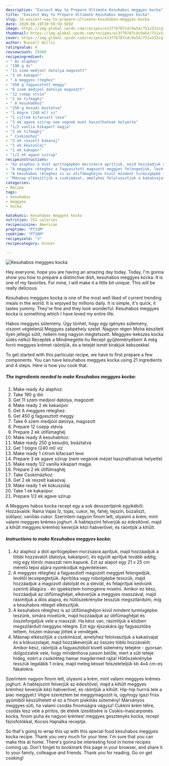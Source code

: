 ```yaml
---
description: "Easiest Way to Prepare Ultimate Kesuhabos meggyes kocka"
title: "Easiest Way to Prepare Ultimate Kesuhabos meggyes kocka"
slug: 16-easiest-way-to-prepare-ultimate-kesuhabos-meggyes-kocka
date: 2020-08-19T19:59:59.929Z
image: https://img-global.cpcdn.com/recipes/e13f76787cdc9a54/751x532cq70/kesuhabos-meggyes-kocka-recept-foto.jpg
thumbnail: https://img-global.cpcdn.com/recipes/e13f76787cdc9a54/751x532cq70/kesuhabos-meggyes-kocka-recept-foto.jpg
cover: https://img-global.cpcdn.com/recipes/e13f76787cdc9a54/751x532cq70/kesuhabos-meggyes-kocka-recept-foto.jpg
author: Russell Willis
ratingvalue: 4
reviewcount: 29360
recipeingredient:
- " Az alaphoz"
- "190 g di"
- "11 szem medjool datolya magozott"
- "2 ek kakapor"
- " A meggyes rteghez"
- "450 g fagyasztott meggy"
- "6 szem medjool datolya magozott"
- "12 csepp stvia"
- "2 ek tifmaghj"
- " A kesuhabhoz"
- "250 g kesudi beztatva"
- "1 bögre (240 ml) vz"
- "1 citrom kifacsart leve"
- "3 ek agave szirup nem vegnok mzet hasznlhatnak helyette"
- "1/2 vanlia kikapart magja"
- "2 ek tifmaghj"
- " Csokimzhoz"
- "2 ek reszelt kakavaj"
- "1 ek kkuszolaj"
- "1 ek kakapor"
- "1/2 ek agave szirup"
recipeinstructions:
- "Az alaphoz a diót aprítógépben morzsásra aprítjuk, majd hozzáadjuk a többi hozzávalót (datolya, kakaópor), és együtt aprítjuk tovább addig, míg egy tömör masszát nem kapunk. Ezt az alapot egy 21 x 25 cm méretű tepsi aljára nyomkodjuk egyenletesen."
- "A meggyes réteghez a fagyasztott magozott meggyet felengedjük, levétől lecsepegtetjük. Aprítóba vagy robotgépbe tesszük, majd hozzáadjuk a magozott datolyát és a steviát, és felaprítjuk kedvünk szerinti állagúra - én igyekeztem homogénre mixelni. Amikor ez kész, hozzáadjuk az útifűmaghéjat, elkeverjük a meggyes masszával, majd rásimítjuk a diós alapra, és hűtőszekrénybe tesszük megszilárdulni, míg a kesuhabos réteget elkészítjük."
- "A kesuhabos réteghez is az útifűmaghéjon kívül mindent turmixgépbe teszünk, simára mixelünk, majd hozzáadjuk az útifűmaghéjat és összeforgatjuk vele a masszát. Ha kész van, rásimítjuk a közben megszilárdult meggyes rétegre. Ezt egy éjszakára így fagyasztóba tettem, hiszen másnap jöttek a vendégek."
- "Másnap elkészítjük a csokimázat, amelyhez felolvasztjuk a kakaóvajat és a kókuszolajat, majd hozzákeverjük az összes többi hozzávalót. Amikor kész, ráöntjük a fagyasztóból kivett sütemény tetejére - gyorsan dolgozzatok vele, hogy mindenhova jusson belőle, mert a süti teteje hideg, ezért a csokiréteg hamar megdermed rajta! Hűtőszekrénybe tesszük legalább 1 órára, majd meleg késsel felszeleteljük kb 4x4 cm-es fakatokra."
categories:
- Recipe
tags:
- kesuhabos
- meggyes
- kocka

katakunci: kesuhabos meggyes kocka 
nutrition: 252 calories
recipecuisine: American
preptime: "PT33M"
cooktime: "PT36M"
recipeyield: "3"
recipecategory: Dinner

---
```



![Kesuhabos meggyes kocka](https://img-global.cpcdn.com/recipes/e13f76787cdc9a54/751x532cq70/kesuhabos-meggyes-kocka-recept-foto.jpg)

Hey everyone, hope you are having an amazing day today. Today, I'm gonna show you how to prepare a distinctive dish, kesuhabos meggyes kocka. It is one of my favorites. For mine, I will make it a little bit unique. This will be really delicious.

Kesuhabos meggyes kocka is one of the most well liked of current trending meals in the world. It is enjoyed by millions daily. It is simple, it's quick, it tastes yummy. They're fine and they look wonderful. Kesuhabos meggyes kocka is something which I have loved my entire life.

Habos meggyes sütemény. Úgy tűnhet, hogy egy igényes sütemény, viszont végtelenül Meggyes zabpehely szelet. Nagyon régen Moha készített ilyen jellegű sütit, nekem meg nagyon megtetszett. Meggyes-kekszes kocka sütés nélkül Receptek a Mindmegette.hu Recept gyűjteményében! A még forró meggyes krémet ráöntjük, és a tetejét ismét kirakjuk kekszekkel.


To get started with this particular recipe, we have to first prepare a few components. You can have kesuhabos meggyes kocka using 21 ingredients and 4 steps. Here is how you cook that.

<!--inarticleads1-->

##### The ingredients needed to make Kesuhabos meggyes kocka:

1. Make ready  Az alaphoz:
1. Take 190 g dió
1. Get 11 szem medjool datolya, magozott
1. Make ready 2 ek kakaópor
1. Get  A meggyes réteghez:
1. Get 450 g fagyasztott meggy
1. Take 6 szem medjool datolya, magozott
1. Prepare 12 csepp stévia
1. Prepare 2 ek útifűmaghéj
1. Make ready  A kesuhabhoz:
1. Make ready 250 g kesudió, beáztatva
1. Get 1 bögre (240 ml) víz
1. Make ready 1 citrom kifacsart leve
1. Prepare 3 ek agave szirup (nem vegánok mézet használhatnak helyette)
1. Make ready 1/2 vanília kikapart magja
1. Prepare 2 ek útifűmaghéj
1. Take  Csokimázhoz:
1. Get 2 ek reszelt kakaóvaj
1. Make ready 1 ek kókuszolaj
1. Take 1 ek kakaópor
1. Prepare 1/2 ek agave szirup


A Meggyes habos kocka recept egy a sok desszertjeink egyikéből. Hozzávalók: Rama Vajas Íz, tojás, cukor, tej, fahéj, tejszín, búzaliszt, sütőpor, vaníliás cukor. Szerintem nagyon finom lett, olyasmi a krém, mint valami meggyes krémes joghurt. A habtejszínt felverjük az édesítővel, majd a kihűlt meggyes krémhez keverjük kézi habverővel, és ráöntjük a kihűlt. 

<!--inarticleads2-->

##### Instructions to make Kesuhabos meggyes kocka:

1. Az alaphoz a diót aprítógépben morzsásra aprítjuk, majd hozzáadjuk a többi hozzávalót (datolya, kakaópor), és együtt aprítjuk tovább addig, míg egy tömör masszát nem kapunk. Ezt az alapot egy 21 x 25 cm méretű tepsi aljára nyomkodjuk egyenletesen.
1. A meggyes réteghez a fagyasztott magozott meggyet felengedjük, levétől lecsepegtetjük. Aprítóba vagy robotgépbe tesszük, majd hozzáadjuk a magozott datolyát és a steviát, és felaprítjuk kedvünk szerinti állagúra - én igyekeztem homogénre mixelni. Amikor ez kész, hozzáadjuk az útifűmaghéjat, elkeverjük a meggyes masszával, majd rásimítjuk a diós alapra, és hűtőszekrénybe tesszük megszilárdulni, míg a kesuhabos réteget elkészítjük.
1. A kesuhabos réteghez is az útifűmaghéjon kívül mindent turmixgépbe teszünk, simára mixelünk, majd hozzáadjuk az útifűmaghéjat és összeforgatjuk vele a masszát. Ha kész van, rásimítjuk a közben megszilárdult meggyes rétegre. Ezt egy éjszakára így fagyasztóba tettem, hiszen másnap jöttek a vendégek.
1. Másnap elkészítjük a csokimázat, amelyhez felolvasztjuk a kakaóvajat és a kókuszolajat, majd hozzákeverjük az összes többi hozzávalót. Amikor kész, ráöntjük a fagyasztóból kivett sütemény tetejére - gyorsan dolgozzatok vele, hogy mindenhova jusson belőle, mert a süti teteje hideg, ezért a csokiréteg hamar megdermed rajta! Hűtőszekrénybe tesszük legalább 1 órára, majd meleg késsel felszeleteljük kb 4x4 cm-es fakatokra.


Szerintem nagyon finom lett, olyasmi a krém, mint valami meggyes krémes joghurt. A habtejszínt felverjük az édesítővel, majd a kihűlt meggyes krémhez keverjük kézi habverővel, és ráöntjük a kihűlt. Hip-hip hurrrá tele a piac meggyel:) Végre szereztem be meggymagozót is, úgyhogy igazi friss gyümiből készülhetett el ez a finom piskótás sütemény! Márványos meggyes süti, ha valami csodás finomságra vágysz! Cukkini krém télire, csodás lesz vele a pirítós, de ételek ízesítésére is Csokis-mascarponés kocka, finom puha és nagyon krémes! meggyes gesztenyés kocka, recept fázisfotókkal, Kocsis Hajnalka receptje. 

So that's going to wrap this up with this special food kesuhabos meggyes kocka recipe. Thank you very much for your time. I'm sure that you can make this at home. There's gonna be interesting food in home recipes coming up. Don't forget to bookmark this page in your browser, and share it to your family, colleague and friends. Thank you for reading. Go on get cooking!
